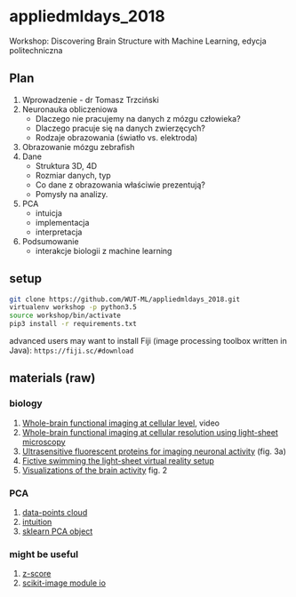 # appliedmldays_2018
Workshop: Discovering Brain Structure with Machine Learning, edycja politechniczna

## Plan
1. Wprowadzenie - dr Tomasz Trzciński
2. Neuronauka obliczeniowa
    * Dlaczego nie pracujemy na danych z mózgu człowieka?
    * Dlaczego pracuje się na danych zwierzęcych?
    * Rodzaje obrazowania (światło vs. elektroda)
2. Obrazowanie mózgu zebrafish
3. Dane
    * Struktura 3D, 4D
    * Rozmiar danych, typ
    * Co dane z obrazowania właściwie prezentują?
    * Pomysły na analizy.
4. PCA
    * intuicja
    * implementacja
    * interpretacja
5. Podsumowanie
    * interakcje biologii z machine learning

## setup
```bash
git clone https://github.com/WUT-ML/appliedmldays_2018.git
virtualenv workshop -p python3.5
source workshop/bin/activate
pip3 install -r requirements.txt
```
advanced users may want to install Fiji (image processing toolbox written in Java): `https://fiji.sc/#download`


## materials (raw)
### biology
1. [Whole-brain functional imaging at cellular level](https://www.youtube.com/watch?v=EJo-0UxJ7P0), video
2. [Whole-brain functional imaging at cellular resolution using light-sheet microscopy](https://www.janelia.org/sites/default/files/Library/Ahrens%202013_4.pdf)
3. [Ultrasensitive fluorescent proteins for imaging neuronal activity](https://www.janelia.org/sites/default/files/Library/nature12354.pdf) (fig. 3a)
4. [Fictive swimming the light-sheet virtual reality setup](https://elifesciences.org/articles/12741#media2)
5. [Visualizations of the brain activity](https://www.janelia.org/sites/default/files/Labs/Keller%20Lab/Keller%202014.pdf) fig. 2

### PCA
1. [data-points cloud](http://resources.sttrcancer.org/style/toolImages/pca.png)
2. [intuition](https://media.springernature.com/full/nature-static/assets/v1/image-assets/nbt0308-303-F1.gif)
3. [sklearn PCA object](http://scikit-learn.org/stable/modules/generated/sklearn.decomposition.PCA.html#sklearn.decomposition.PCA)

### might be useful
1. [z-score](https://docs.scipy.org/doc/scipy-0.18.1/reference/generated/scipy.stats.zscore.html)
2. [scikit-image module io](http://scikit-image.org/docs/stable/api/skimage.io.html)
